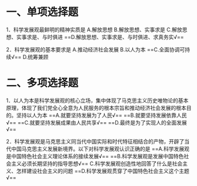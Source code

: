 # 一、单项选择题
1．科学发展观最鲜明的精神实质是
A.解放思想
B.解放思想、实事求是
C.解放思想、实事求是、与时俱进
==D.解放思想、实事求是、与时俱进、求真务实√==

2．科学发展观的基本要求是
A.推动经济社会发展
B.以人为本
==C.全面协调可持续√==
D.统筹兼顾 
# 二、多项选择题
1．以人为本是科学发展观的核心立场，集中体现了马克思主义历史唯物论的基本原理，体现了我们党全心全意为人民服务的根本宗旨和推动经济社会发展的根本目的。坚持以人为本
==A.就要坚持发展为了人民√==
==B.就要坚持发展依靠人民√==
==C.就要坚持发展成果由人民共享√==
==D.最终是为了实现人的全面发展√==

2．科学发展观是马克思主义同当代中国实际和时代特征相结合的产物，开辟了当代中国马克思主义发展新境界。以下对科学发展观认识正确的是
==A.科学发展观是中国特色社会主义理论体系的接续发展√==
==B.科学发展观是发展中国特色社会主义必须长期坚持的指导思想√==
C.科学发展观创造性地回答了什么是社会主义、怎样建设社会主义的问题
==D.科学发展观贯穿了中国特色社会主义这个主题√==